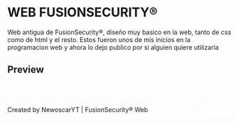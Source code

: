 **<h1>WEB FUSIONSECURITY®</h1>**

Web antigua de FusionSecurity®, diseño muy basico en la web, tanto de css como de html y el resto.
Estos fueron unos de mis inicios en la programacion web y ahora lo dejo publico por si alguien quiere
utilizarla

<h2>Preview</h2>
<img src="https://user-images.githubusercontent.com/89801655/188434742-e369853a-064a-410e-87f0-26665389f1fd.png" alt="">

<br />
<br />
<br />

<a href="https://www.instagram.com/oscar_serrano_clemente/">
  <img align="right" alt="Instagram" width="22px" src="https://github.com/cosmoart/cosmoart/blob/main/assets/instagram.svg" />
</a>
<a href="https://discord.com/users/739421873816993835">
  <img align="right" alt="Discord" width="22px" src="https://github.com/cosmoart/cosmoart/blob/main/assets/discord.svg" />
</a>
<a href="mailto:newoscaryt@gmail.com">
  <img align="right" alt="Mail" width="22px"  height="27px" src="https://github.com/cosmoart/cosmoart/blob/main/assets/gmail.svg" />
</a>
<a>
  <footer aling="left">Created by NewoscarYT | FusionSecurity® Web</footer>
</a>
